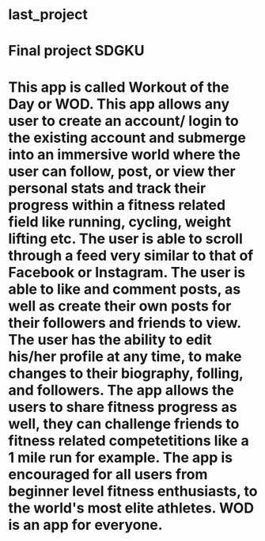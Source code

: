 # last_project
# Final project SDGKU
# This app is called Workout of the Day or WOD. This app allows any user to create an account/ login to the existing account and submerge into an immersive world where the user can follow, post, or view ther personal stats and track their progress within a fitness related field like running, cycling, weight lifting etc. The user is able to scroll through a feed very similar to that of Facebook or Instagram. The user is able to like and comment posts, as well as create their own posts for their followers and friends to view. The user has the ability to edit his/her profile at any time, to make changes to their biography, folling, and followers. The app allows the users to share fitness progress as well, they can challenge friends to fitness related competetitions like a 1 mile run for example. The app is encouraged for all users from beginner level fitness enthusiasts, to the world's most elite athletes. WOD is an app for everyone.
